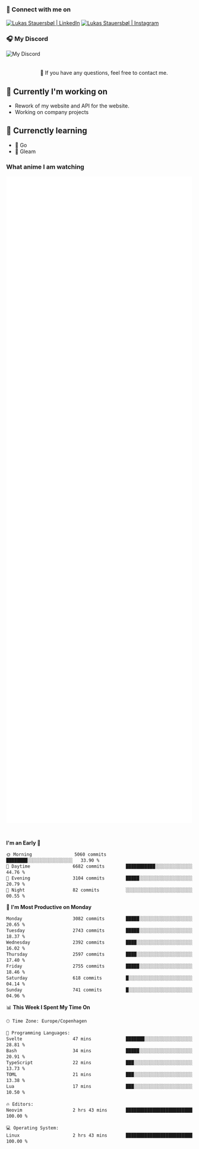 ### 🔗 Connect with me on
<a href="https://www.instagram.com/lukas_stauersbol" target="_blank"><img align="center" src="https://raw.githubusercontent.com/stauersbol/stauersbol/main/images/instagram.svg" alt="Lukas Stauersbøl | LinkedIn" width="30px"/></a>
<a href="https://www.linkedin.com/in/lukas-stauersbol/" target="_blank"><img align="center" src="https://raw.githubusercontent.com/stauersbol/stauersbol/main/images/linkedin.svg" alt="Lukas Stauersbøl | Instagram" width="30px"/></a>

<p align="center">
 <h3>🎧 My Discord</h3>
 <img align="left" height="55px" src="https://discord.c99.nl/widget/theme-2/147806323323568128.png" alt="My Discord" />
</p>

<br/>
<br/>
<br/>
💬 If you have any questions, feel free to contact me.

## 🔭 Currently I'm working on
- Rework of my website and API for the website.
- Working on company projects
 
## 🌱 Currenctly learning
- 💙 Go
- 💜 Gleam

### What anime I am watching
<a href="https://anilist.co/user/slashiy/" align="center"><img align="center" width="500px" src="metrics.plugin.personal.anilist.svg" /></a>

<br/>

<!--START_SECTION:waka-->
**I'm an Early 🐤** 

```text
🌞 Morning                5060 commits        ████████░░░░░░░░░░░░░░░░░   33.90 % 
🌆 Daytime                6682 commits        ███████████░░░░░░░░░░░░░░   44.76 % 
🌃 Evening                3104 commits        █████░░░░░░░░░░░░░░░░░░░░   20.79 % 
🌙 Night                  82 commits          ░░░░░░░░░░░░░░░░░░░░░░░░░   00.55 % 
```
📅 **I'm Most Productive on Monday** 

```text
Monday                   3082 commits        █████░░░░░░░░░░░░░░░░░░░░   20.65 % 
Tuesday                  2743 commits        █████░░░░░░░░░░░░░░░░░░░░   18.37 % 
Wednesday                2392 commits        ████░░░░░░░░░░░░░░░░░░░░░   16.02 % 
Thursday                 2597 commits        ████░░░░░░░░░░░░░░░░░░░░░   17.40 % 
Friday                   2755 commits        █████░░░░░░░░░░░░░░░░░░░░   18.46 % 
Saturday                 618 commits         █░░░░░░░░░░░░░░░░░░░░░░░░   04.14 % 
Sunday                   741 commits         █░░░░░░░░░░░░░░░░░░░░░░░░   04.96 % 
```


📊 **This Week I Spent My Time On** 

```text
🕑︎ Time Zone: Europe/Copenhagen

💬 Programming Languages: 
Svelte                   47 mins             ███████░░░░░░░░░░░░░░░░░░   28.81 % 
Bash                     34 mins             █████░░░░░░░░░░░░░░░░░░░░   20.91 % 
TypeScript               22 mins             ███░░░░░░░░░░░░░░░░░░░░░░   13.73 % 
TOML                     21 mins             ███░░░░░░░░░░░░░░░░░░░░░░   13.38 % 
Lua                      17 mins             ███░░░░░░░░░░░░░░░░░░░░░░   10.50 % 

🔥 Editors: 
Neovim                   2 hrs 43 mins       █████████████████████████   100.00 % 

💻 Operating System: 
Linux                    2 hrs 43 mins       █████████████████████████   100.00 % 
```


<!--END_SECTION:waka-->
